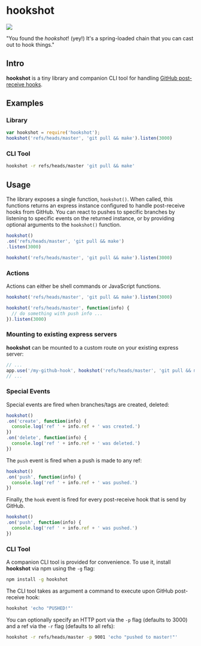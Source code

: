 # hookshot

![](http://i.cloudup.com/i_vGKjtQcY2.png)

"You found the *hookshot*! (yey!) It's a spring-loaded chain that you can cast out to hook things."

## Intro

**hookshot** is a tiny library and companion CLI tool for handling [GitHub post-receive hooks](https://help.github.com/articles/post-receive-hooks).

## Examples

### Library

```javascript
var hookshot = require('hookshot');
hookshot('refs/heads/master', 'git pull && make').listen(3000)
```

### CLI Tool

```bash
hookshot -r refs/heads/master 'git pull && make'
```

## Usage

The library exposes a single function, `hookshot()`. When called, this functions returns an express instance configured to handle post-receive hooks from GitHub. You can react to pushes to specific branches by listening to specific events on the returned instance, or by providing optional arguments to the `hookshot()` function.

```javascript
hookshot()
.on('refs/heads/master', 'git pull && make')
.listen(3000)
```

```javascript
hookshot('refs/heads/master', 'git pull && make').listen(3000)
```

### Actions

Actions can either be shell commands or JavaScript functions.

```javascript
hookshot('refs/heads/master', 'git pull && make').listen(3000)
```

```javascript
hookshot('refs/heads/master', function(info) {
  // do something with push info ...
}).listen(3000)
```

### Mounting to existing express servers

**hookshot** can be mounted to a custom route on your existing express server:

```javascript
// ...
app.use('/my-github-hook', hookshot('refs/heads/master', 'git pull && make'));
// ...
```

### Special Events

Special events are fired when branches/tags are created, deleted:

```javascript
hookshot()
.on('create', function(info) {
  console.log('ref ' + info.ref + ' was created.')
})
.on('delete', function(info) {
  console.log('ref ' + info.ref + ' was deleted.')
})
```

The `push` event is fired when a push is made to any ref:

```javascript
hookshot()
.on('push', function(info) {
  console.log('ref ' + info.ref + ' was pushed.')
})
```

Finally, the `hook` event is fired for every post-receive hook that is send by GitHub.

```javascript
hookshot()
.on('push', function(info) {
  console.log('ref ' + info.ref + ' was pushed.')
})
```

### CLI Tool

A companion CLI tool is provided for convenience. To use it, install **hookshot** via npm using the `-g` flag:

```bash
npm install -g hookshot
```

The CLI tool takes as argument a command to execute upon GitHub post-receive hook:

```bash
hookshot 'echo "PUSHED!"'
```

You can optionally specify an HTTP port via the `-p` flag (defaults to 3000) and a ref via the `-r` flag (defaults to all refs):

```bash
hookshot -r refs/heads/master -p 9001 'echo "pushed to master!"'
```
